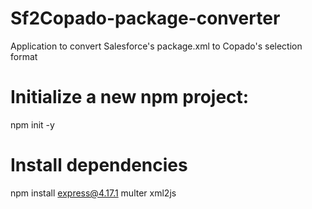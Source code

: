 # Sf2Copado-package-converter
Application to convert Salesforce's package.xml to Copado's selection format
# Initialize a new npm project:
npm init -y
# Install dependencies
npm install express@4.17.1 multer xml2js